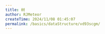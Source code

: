 ```yaml
---
title: 树
author: RJMeteor
createTime: 2024/11/08 01:45:07
permalink: /basics/dataStructure/vd93scgm/
---
```


